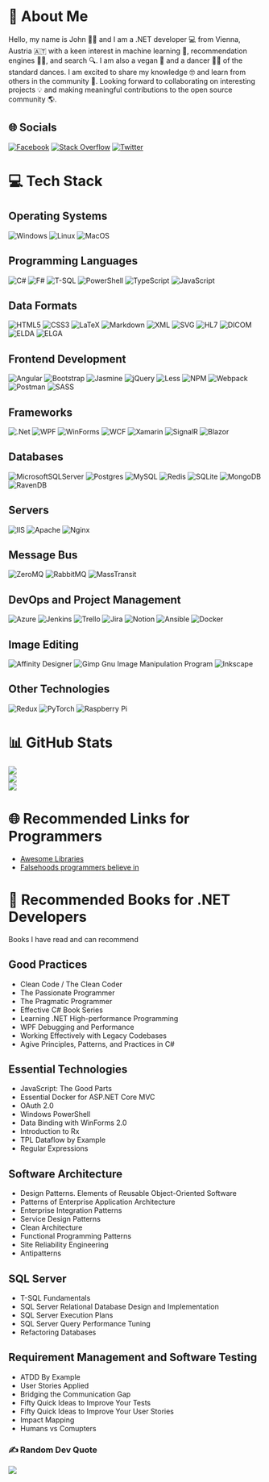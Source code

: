 # 💫 About Me
Hello, my name is John 🙋‍♂️ and I am a .NET developer 💻 from Vienna, Austria 🇦🇹 with a keen interest in machine learning 🤖, recommendation engines 🧑‍💼, and search 🔍. I am also a vegan 🌱 and a dancer 🕺💃 of the standard dances. I am excited to share my knowledge 🤓 and learn from others in the community 🤝. Looking forward to collaborating on interesting projects 💡 and making meaningful contributions to the open source community 🌎.

## 🌐 Socials
[![Facebook](https://img.shields.io/badge/Facebook-%231877F2.svg?logo=Facebook&logoColor=white)](https://facebook.com/jdirry) 
[![Stack Overflow](https://img.shields.io/badge/-Stackoverflow-FE7A16?logo=stack-overflow&logoColor=white)](https://stackoverflow.com/users/MovGP0) 
[![Twitter](https://img.shields.io/badge/Twitter-%231DA1F2.svg?logo=Twitter&logoColor=white)](https://twitter.com/MovGP0) 

# 💻 Tech Stack

## Operating Systems
![Windows](https://img.shields.io/badge/windows-%23239120.svg?style=for-the-badge&logo=windows&logoColor=white)
![Linux](https://img.shields.io/badge/linux-%23239120.svg?style=for-the-badge&logo=linux&logoColor=white)
![MacOS](https://img.shields.io/badge/macos-%23239120.svg?style=for-the-badge&logo=macos&logoColor=white)

## Programming Languages
![C#](https://img.shields.io/badge/c%23-%23239120.svg?style=for-the-badge&logo=c-sharp&logoColor=white)
![F#](https://img.shields.io/badge/f%23-%23323330.svg?style=for-the-badge&logo=sharp&logoColor=#512BD4)
![T-SQL](https://img.shields.io/badge/tsql-%23323330.svg?style=for-the-badge&logo=T-SQL&logoColor=%23F7DF1E)
![PowerShell](https://img.shields.io/badge/powershell-%23323330.svg?style=for-the-badge&logo=powershell&logoColor=#5391FE)
![TypeScript](https://img.shields.io/badge/typescript-%23007ACC.svg?style=for-the-badge&logo=typescript&logoColor=white) 
![JavaScript](https://img.shields.io/badge/javascript-%23323330.svg?style=for-the-badge&logo=javascript&logoColor=%23F7DF1E)

## Data Formats
![HTML5](https://img.shields.io/badge/html5-%23E34F26.svg?style=for-the-badge&logo=html5&logoColor=white) 
![CSS3](https://img.shields.io/badge/css3-%231572B6.svg?style=for-the-badge&logo=css3&logoColor=white) 
![LaTeX](https://img.shields.io/badge/latex-%23008080.svg?style=for-the-badge&logo=latex&logoColor=white) 
![Markdown](https://img.shields.io/badge/markdown-%23000000.svg?style=for-the-badge&logo=markdown&logoColor=white) 
![XML](https://img.shields.io/badge/xml-%23000000.svg?style=for-the-badge&logo=xml&logoColor=white)
![SVG](https://img.shields.io/badge/svg-%23000000.svg?style=for-the-badge&logo=svg&logoColor=white)
![HL7](https://img.shields.io/badge/hl7-%23000000.svg?style=for-the-badge&logo=hl7&logoColor=white)
![DICOM](https://img.shields.io/badge/dicom-%23000000.svg?style=for-the-badge&logo=dicom&logoColor=white)
![ELDA](https://img.shields.io/badge/elda-%23000000.svg?style=for-the-badge&logo=elda&logoColor=white)
![ELGA](https://img.shields.io/badge/elga-%23000000.svg?style=for-the-badge&logo=elga&logoColor=white)

## Frontend Development
![Angular](https://img.shields.io/badge/angular-%23DD0031.svg?style=for-the-badge&logo=angular&logoColor=white) 
![Bootstrap](https://img.shields.io/badge/bootstrap-%23563D7C.svg?style=for-the-badge&logo=bootstrap&logoColor=white) 
![Jasmine](https://img.shields.io/badge/jasmine-%238A4182.svg?style=for-the-badge&logo=jasmine&logoColor=white) 
![jQuery](https://img.shields.io/badge/jquery-%230769AD.svg?style=for-the-badge&logo=jquery&logoColor=white) 
![Less](https://img.shields.io/badge/less-2B4C80?style=for-the-badge&logo=less&logoColor=white) 
![NPM](https://img.shields.io/badge/NPM-%23000000.svg?style=for-the-badge&logo=npm&logoColor=white) 
![Webpack](https://img.shields.io/badge/webpack-%238DD6F9.svg?style=for-the-badge&logo=webpack&logoColor=black) 
![Postman](https://img.shields.io/badge/Postman-FF6C37?style=for-the-badge&logo=postman&logoColor=white) 
![SASS](https://img.shields.io/badge/SASS-hotpink.svg?style=for-the-badge&logo=SASS&logoColor=white) 

## Frameworks
![.Net](https://img.shields.io/badge/.NET-5C2D91?style=for-the-badge&logo=.net&logoColor=white) 
![WPF](https://img.shields.io/badge/wpf-3199DC?style=for-the-badge&logo=WPF&logoColor=white) 
![WinForms](https://img.shields.io/badge/WinForms-3199DC?style=for-the-badge&logo=WinForms&logoColor=white) 
![WCF](https://img.shields.io/badge/wcf-3199DC?style=for-the-badge&logo=WCF&logoColor=white) 
![Xamarin](https://img.shields.io/badge/Xamarin-3199DC?style=for-the-badge&logo=xamarin&logoColor=white) 
![SignalR](https://img.shields.io/badge/SignalR-3199DC?style=for-the-badge&logo=signalr&logoColor=white) 
![Blazor](https://img.shields.io/badge/Blazor-3199DC?style=for-the-badge&logo=blazor&logoColor=white)

## Databases
![MicrosoftSQLServer](https://img.shields.io/badge/Microsoft%20SQL%20Sever-CC2927?style=for-the-badge&logo=microsoft%20sql%20server&logoColor=white) 
![Postgres](https://img.shields.io/badge/postgres-%23316192.svg?style=for-the-badge&logo=postgresql&logoColor=white) 
![MySQL](https://img.shields.io/badge/mysql-%2300f.svg?style=for-the-badge&logo=mysql&logoColor=white) 
![Redis](https://img.shields.io/badge/redis-%23DD0031.svg?style=for-the-badge&logo=redis&logoColor=white) 
![SQLite](https://img.shields.io/badge/sqlite-%2307405e.svg?style=for-the-badge&logo=sqlite&logoColor=white) 
![MongoDB](https://img.shields.io/badge/MongoDB-%234ea94b.svg?style=for-the-badge&logo=mongodb&logoColor=white) 
![RavenDB](https://img.shields.io/badge/RavenDB-%234ea94b.svg?style=for-the-badge&logo=ravendb&logoColor=white) 

## Servers
![IIS](https://img.shields.io/badge/iis-%23D42029.svg?style=for-the-badge&logoColor=blue)
![Apache](https://img.shields.io/badge/apache-%23D42029.svg?style=for-the-badge&logo=apache&logoColor=white) 
![Nginx](https://img.shields.io/badge/nginx-%23009639.svg?style=for-the-badge&logo=nginx&logoColor=white) 

## Message Bus
![ZeroMQ](https://img.shields.io/badge/zeromq-%23D42029.svg?style=for-the-badge&logoColor=blue)
![RabbitMQ](https://img.shields.io/badge/rabbitmq-%23D42029.svg?style=for-the-badge&logoColor=blue)
![MassTransit](https://img.shields.io/badge/masstransit-%23D42029.svg?style=for-the-badge&logoColor=blue)

## DevOps and Project Management
![Azure](https://img.shields.io/badge/azure-%230072C6.svg?style=for-the-badge&logo=azure-devops&logoColor=white) 
![Jenkins](https://img.shields.io/badge/jenkins-%232C5263.svg?style=for-the-badge&logo=jenkins&logoColor=white) 
![Trello](https://img.shields.io/badge/Trello-%23026AA7.svg?style=for-the-badge&logo=Trello&logoColor=white) 
![Jira](https://img.shields.io/badge/jira-%230A0FFF.svg?style=for-the-badge&logo=jira&logoColor=white) 
![Notion](https://img.shields.io/badge/Notion-%23000000.svg?style=for-the-badge&logo=notion&logoColor=white)
![Ansible](https://img.shields.io/badge/ansible-%231A1918.svg?style=for-the-badge&logo=ansible&logoColor=white) 
![Docker](https://img.shields.io/badge/docker-%230db7ed.svg?style=for-the-badge&logo=docker&logoColor=white) 

## Image Editing
![Affinity Designer](https://img.shields.io/badge/affinitydesginer-%231B72BE.svg?style=for-the-badge&logo=affinity-designer&logoColor=white) 
![Gimp Gnu Image Manipulation Program](https://img.shields.io/badge/Gimp-657D8B?style=for-the-badge&logo=gimp&logoColor=FFFFFF) 
![Inkscape](https://img.shields.io/badge/Inkscape-e0e0e0?style=for-the-badge&logo=inkscape&logoColor=080A13) 

## Other Technologies
![Redux](https://img.shields.io/badge/redux-%23593d88.svg?style=for-the-badge&logo=redux&logoColor=white) 
![PyTorch](https://img.shields.io/badge/PyTorch-%23EE4C2C.svg?style=for-the-badge&logo=PyTorch&logoColor=white) 
![Raspberry Pi](https://img.shields.io/badge/-RaspberryPi-C51A4A?style=for-the-badge&logo=Raspberry-Pi) 

# 📊 GitHub Stats
![](https://github-readme-stats.vercel.app/api?username=MovGP0&theme=dark&hide_border=true&include_all_commits=true&count_private=false)<br/>
![](https://github-readme-streak-stats.herokuapp.com/?user=MovGP0&theme=dark&hide_border=true)<br/>
![](https://github-readme-stats.vercel.app/api/top-langs/?username=MovGP0&theme=dark&hide_border=true&include_all_commits=true&count_private=false&layout=compact)

# 🌐 Recommended Links for Programmers
- [Awesome Libraries](https://github.com/sindresorhus/awesome)
- [Falsehoods programmers believe in](https://github.com/kdeldycke/awesome-falsehood)

# 📖 Recommended Books for .NET Developers
Books I have read and can recommend

## Good Practices
- Clean Code / The Clean Coder
- The Passionate Programmer
- The Pragmatic Programmer
- Effective C# Book Series
- Learning .NET High-performance Programming
- WPF Debugging and Performance
- Working Effectively with Legacy Codebases
- Agive Principles, Patterns, and Practices in C#

## Essential Technologies
- JavaScript: The Good Parts
- Essential Docker for ASP.NET Core MVC
- OAuth 2.0
- Windows PowerShell
- Data Binding with WinForms 2.0
- Introduction to Rx
- TPL Dataflow by Example
- Regular Expressions

## Software Architecture
- Design Patterns. Elements of Reusable Object-Oriented Software
- Patterns of Enterprise Application Architecture
- Enterprise Integration Patterns
- Service Design Patterns
- Clean Architecture
- Functional Programming Patterns
- Site Reliability Engineering
- Antipatterns

## SQL Server
- T-SQL Fundamentals
- SQL Server Relational Database Design and Implementation
- SQL Server Execution Plans
- SQL Server Query Performance Tuning
- Refactoring Databases

## Requirement Management and Software Testing
- ATDD By Example
- User Stories Applied
- Bridging the Communication Gap
- Fifty Quick Ideas to Improve Your Tests
- Fifty Quick Ideas to Improve Your User Stories
- Impact Mapping
- Humans vs Comupters

### ✍️ Random Dev Quote
![](https://quotes-github-readme.vercel.app/api?type=horizontal&theme=radical)
